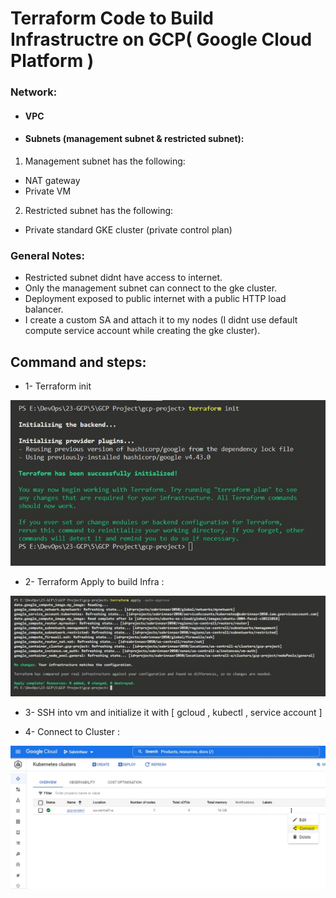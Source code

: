 # Terraform Code to Build Infrastructre on GCP( Google Cloud Platform )
### Network:
*  #### VPC
*  #### Subnets (management subnet & restricted subnet):
1. Management subnet has the following:
- NAT gateway
- Private VM
2. Restricted subnet has the following:
- Private standard GKE cluster (private control plan)

### General Notes:
- Restricted subnet didnt have access to internet.
- Only the management subnet can connect to the gke cluster.
- Deployment exposed to public internet with a public HTTP load balancer.
- I create a custom SA and attach it to my nodes (I didnt use default compute service account while creating the gke cluster).

## Command and steps:
* 1- Terraform init 

![img](../images/terra1.jpg)
* 2- Terraform Apply to build Infra :

![img](../images/terra2.jpg)

* 3- SSH into vm and initialize it with [ gcloud , kubectl , service account ]

* 4- Connect to Cluster :

![img](../images/terra3.jpg)
